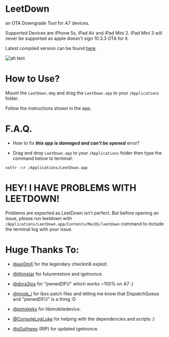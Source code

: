 # LeetDown
an OTA Downgrade Tool for A7 devices.

Supported Devices are iPhone 5s, iPad Air and iPad Mini 2. iPad Mini 3 will never be supported as apple doesn't sign 10.3.3 OTA for it.

Latest compiled version can be found [here](https://github.com/rA9stuff/LeetDown/releases).

![alt text](https://i.imgur.com/MkTCrWt.png)

# How to Use?

Mount the `LeetDown.dmg` and drag the `LeetDown.app` to your `/Applications` folder.

Follow the instructions shown in the app.

# F.A.Q.

* How to fix ***this app is damaged and can't be opened*** error?

- Drag and drop `LeetDown.app` to your `/Applications` folder then type the command below to terminal:

`xattr -cr /Applications/LeetDown.app`

# HEY! I HAVE PROBLEMS WITH LEETDOWN!

Problems are expected as LeetDown isn't perfect. But before opening an issue, please run leetdown with ``/Applications/LeetDown.app/Contents/MacOS/leetdown`` command to include the terminal log with your issue.

# Huge Thanks To:

* [@axi0mX](https://twitter.com/axi0mX) for the legendary checkm8 exploit.

* [@tihmstar](https://twitter.com/tihmstar) for futurerestore and igetnonce.

* [@dora2ios](https://twitter.com/dora2ios) for "pwnedDFU" which works ~100% on A7 :)

* [@mosk_i](https://twitter.com/mosk_i) for ibxx patch files and letting me know that DispatchQueue
and "pwnedDFU" is a thing :D

* [@pimskeks](https://twitter.com/pimskeks) for libimobiledevice.

* [@ConsoleLogLuke](https://twitter.com/ConsoleLogLuke) for helping with the dependencies and scripts :)

* [@s0uthwes](https://twitter.com/s0uthwes) (RIP) for updated igetnonce.
